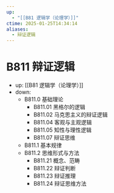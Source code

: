 ```yaml
---
up:
  - "[[B81 逻辑学（论理学）]]"
ctime: 2025-01-25T14:34:14
aliases:
  - 辩证逻辑
---
```


# B811 辩证逻辑

- up: [[B81 逻辑学（论理学）]]
- down:	
	- B811.0 基础理论
		- B811.01 黑格尔的逻辑
		- B811.02 马克思主义的辩证逻辑
		- B811.04 客观与主观逻辑
		- B811.05 知性与理性逻辑
		- B811.07 辩证思维
	- B811.1 基本规律
	- B811.2 思维形式与方法
		- B811.21 概念、范畴
		- B811.22 辩证判断
		- B811.23 辩证推理
		- B811.24 辩证思维方法
	
